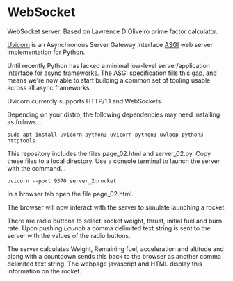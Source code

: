# WebSocket

WebSocket server. Based on Lawrence D'Oliveiro prime factor calculator.

[Uvicorn](https://www.uvicorn.org/) is an Asynchronous Server Gateway Interface [ASGI](https://asgi.readthedocs.io/en/latest/) web server implementation for Python.

Until recently Python has lacked a minimal low-level server/application interface for async frameworks. The ASGI specification fills this gap, and means we're now able to start building a common set of tooling usable across all async frameworks.

Uvicorn currently supports HTTP/1.1 and WebSockets.

Depending on your distro, the following dependencies may need installing as follows...
```
sudo apt install uvicorn python3-uvicorn python3-uvloop python3-httptools
```

This repository includes the files page_02.html and server_02.py. Copy these files to a local directory. Use a console terminal to launch the server with the command...
```
uvicorn --port 9370 server_2:rocket
```

In a browser tab open the file page_02.html. 

The browser will now interact with the server to simulate launching a rocket.

There are radio buttons to select: rocket weight, thrust, initial fuel and burn rate. Upon pushing *Launch* a comma delimited text string is sent to the server with the values of the radio buttons.

The server calculates Weight, Remaining fuel, acceleration and altitude and along with a countdown sends this back to the browser as another comma delimited text string. The webpage javascript and HTML display this information on the rocket.
```

